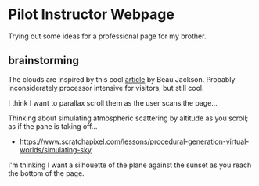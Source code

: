 # Pilot Instructor Webpage

Trying out some ideas for a professional page for my brother.

## brainstorming

The clouds are inspired by this cool [article](https://css-tricks.com/drawing-realistic-clouds-with-svg-and-css/) by Beau Jackson. Probably inconsiderately processor intensive for visitors, but still cool.

I think I want to parallax scroll them as the user scans the page...

Thinking about simulating atmospheric scattering by altitude as you scroll; as if the pane is taking off...
 - https://www.scratchapixel.com/lessons/procedural-generation-virtual-worlds/simulating-sky

I'm thinking I want a silhouette of the plane against the sunset as you reach the bottom of the page.
